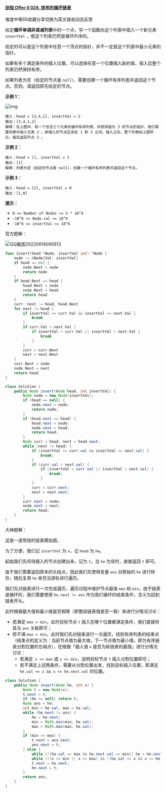 #### [剑指 Offer II 029. 排序的循环链表](https://leetcode.cn/problems/4ueAj6/)

难度中等65收藏分享切换为英文接收动态反馈

给定**循环单调非递减列表**中的一个点，写一个函数向这个列表中插入一个新元素 `insertVal` ，使这个列表仍然是循环升序的。

给定的可以是这个列表中任意一个顶点的指针，并不一定是这个列表中最小元素的指针。

如果有多个满足条件的插入位置，可以选择任意一个位置插入新的值，插入后整个列表仍然保持有序。

如果列表为空（给定的节点是 `null`），需要创建一个循环有序列表并返回这个节点。否则。请返回原先给定的节点。

 

**示例 1：**

![img](images/example_1_before_65p.jpg)


```
输入：head = [3,4,1], insertVal = 2
输出：[3,4,1,2]
解释：在上图中，有一个包含三个元素的循环有序列表，你获得值为 3 的节点的指针，我们需要向表中插入元素 2 。新插入的节点应该在 1 和 3 之间，插入之后，整个列表如上图所示，最后返回节点 3 。
```

**示例 2：**

```
输入：head = [], insertVal = 1
输出：[1]
解释：列表为空（给定的节点是 null），创建一个循环有序列表并返回这个节点。
```

**示例 3：**

```
输入：head = [1], insertVal = 0
输出：[1,0]
```

**提示：**

- `0 <= Number of Nodes <= 5 * 10^4`
- `-10^6 <= Node.val <= 10^6`
- `-10^6 <= insertVal <= 10^6`

官方题解：

![QQ截图20220618095913](images/QQ%E6%88%AA%E5%9B%BE20220618095913.png)

```go
func insert(head *Node, insertVal int) *Node {
    node := &Node{Val: insertVal}
    if head == nil {
        node.Next = node
        return node
    }
    if head.Next == head {
        head.Next = node
        node.Next = head
        return head
    }
    curr, next := head, head.Next
    for next != head {
        if insertVal >= curr.Val && insertVal <= next.Val {
            break
        }
        if curr.Val > next.Val {
            if insertVal > curr.Val || insertVal < next.Val {
                break
            }
        }
        curr = curr.Next
        next = next.Next
    }
    curr.Next = node
    node.Next = next
    return head
}
```

```java
class Solution {
    public Node insert(Node head, int insertVal) {
        Node node = new Node(insertVal);
        if (head == null) {
            node.next = node;
            return node;
        }
        if (head.next == head) {
            head.next = node;
            node.next = head;
            return head;
        }
        Node curr = head, next = head.next;
        while (next != head) {
            if (insertVal >= curr.val && insertVal <= next.val) {
                break;
            }
            if (curr.val > next.val) {
                if (insertVal > curr.val || insertVal < next.val) {
                    break;
                }
            }
            curr = curr.next;
            next = next.next;
        }
        curr.next = node;
        node.next = next;
        return head;
    }
}
```

大神题解：

这是一道常规的链表模拟题。

为了方便，我们记 `insertVal` 为 `x`，记 `head` 为 `he`。

起始我们先将待插入的节点创建出来，记为 `t`，当 `he` 为空时，直接返回 `t` 即可。

由于我们需要返回原本的头结点，因此我们先使用变量 `ans` 对原始的 `he` 进行转存，随后复用 `he` 来充当游标进行遍历。

我们先对链表进行一次完成遍历，遍历过程中维护节点最值 `max` 和 `min`，由于链表是循环的，我们需要使用 `he.next != ans` 作为我们循环的结束条件，含义为回到链表开头。

此时根据最大值和最小值是否相等（即整段链表值是否一致）来进行分情况讨论：

- 若满足 `max = min`，此时目标节点 `t` 插入在哪个位置都满足条件，我们直接将其与 `ans` 关联即可；
- 若不满 `max = min`，此时我们先对链表进行一次遍历，找到有序列表的结束点（结束点的定义为：当前节点值为最大值，下一节点值为最小值。即为有序链表分割位置的左端点），在根据「插入值 `x` 是否为新链表的最值」进行分情况讨论：
  - 若满足` x >= max` 或 `x <= min`，说明目标节点 `t` 插入分割位置即可；
  - 若不满足上述两条件，需要从分割位置出发，找到目标插入位置，即满足 `he.val <= x && x <= he.next.val` 的位置。

```java
class Solution {
    public Node insert(Node he, int x) {
        Node t = new Node(x);
        t.next = t;
        if (he == null) return t;
        Node ans = he;
        int min = he.val, max = he.val;
        while (he.next != ans) {
            he = he.next;
            min = Math.min(min, he.val);
            max = Math.max(max, he.val);
        }
        if (min == max) {
            t.next = ans.next;
            ans.next = t;
        } else {
            while (!(he.val == max && he.next.val == min)) he = he.next;
            while (!(x <= min || x >= max) && !(he.val <= x && x <= he.next.val)) he = he.next;
            t.next = he.next;
            he.next = t;
        }
        return ans;
    }
}

```

